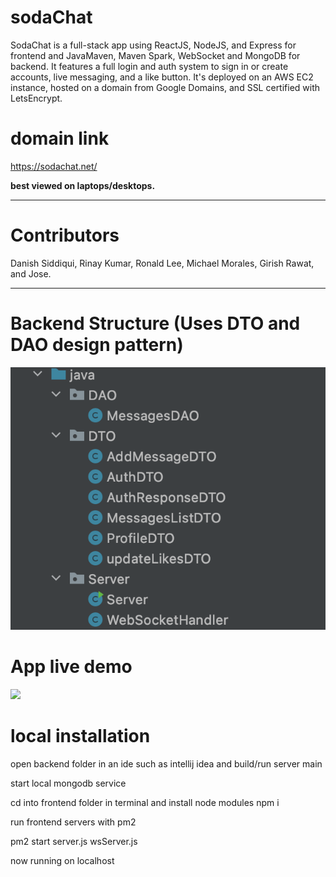 # sodaChat
SodaChat is a full-stack app using ReactJS, NodeJS, and Express for frontend and JavaMaven, Maven Spark, WebSocket and MongoDB for backend.
It features a full login and auth system to sign in or create accounts, live messaging, and a like button. It's deployed on an AWS EC2 instance, hosted on a domain from Google Domains, and SSL certified with LetsEncrypt.

# domain link
https://sodachat.net/

**best viewed on laptops/desktops.**

--- 

# Contributors
Danish Siddiqui, Rinay Kumar, Ronald Lee, Michael Morales, Girish Rawat, and Jose.

---

# Backend Structure (Uses DTO and DAO design pattern)

![](/frontend/src/videos/SodaChatImage.png)

# App live demo

![](/frontend/src/videos/ui-demo.gif)

# local installation

open backend folder in an ide such as intellij idea and build/run server main

start local mongodb service

cd into frontend folder in terminal and install node modules
npm i

run frontend servers with pm2

pm2 start server.js wsServer.js

now running on localhost

